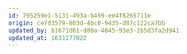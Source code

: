 ```yaml
---
id: 795259e1-5131-493a-b499-ee4f8265711e
origin: ce7d3579-803d-4bc0-9435-d87c122ca7bb
updated_by: b1671d61-d80a-4045-93e3-2b5d3fa2d941
updated_at: 1631177822
---
```

